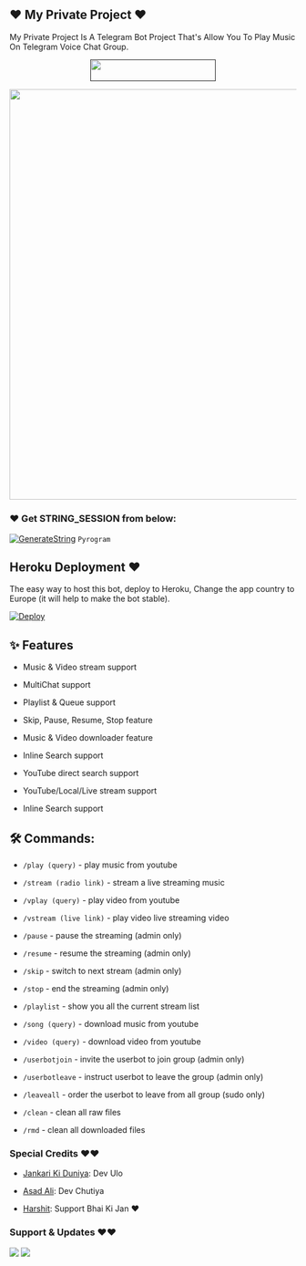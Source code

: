## ❤️ My Private Project ❤️

My Private Project Is A Telegram Bot Project That's Allow You To Play Music On Telegram Voice Chat Group.

<p align="center"><a href=""> <img src="https://img.shields.io/badge/Copy%20Paster%20Ki%20Gand%20Main%20Land-black?style=for-the-badge&logo=heroku" width="220" height="38.45"/></a></p>

<p align="center"><a href="https://t.me/shaitaan_bacchaa"><img src="https://telegra.ph/file/5c302b628a07d836ee098.gif" width="720"></a></p>

### ❤️ Get STRING_SESSION from below:

[![GenerateString](https://img.shields.io/badge/repl.it-generateString-yellowgreen)](https://replit.com/@AssadAli/AsadMusic) ``Pyrogram``

## Heroku Deployment ❤️

The easy way to host this bot, deploy to Heroku, Change the app country to Europe (it will help to make the bot stable).

[![Deploy](https://www.herokucdn.com/deploy/button.svg)](https://heroku.com/deploy?template=https://github.com/Adarshtiwari1305/project)

## ✨ Features

- Music & Video stream support

- MultiChat support

- Playlist & Queue support

- Skip, Pause, Resume, Stop feature

- Music & Video downloader feature

- Inline Search support

- YouTube direct search support

- YouTube/Local/Live stream support

- Inline Search support

## 🛠 Commands:

- `/play (query)` - play music from youtube

- `/stream (radio link)` - stream a live streaming music

- `/vplay (query)` - play video from youtube

- `/vstream (live link)` - play video live streaming video

- `/pause` - pause the streaming (admin only)

- `/resume` - resume the streaming (admin only)

- `/skip` - switch to next stream (admin only)

- `/stop` - end the streaming (admin only)

- `/playlist` - show you all the current stream list

- `/song (query)` - download music from youtube

- `/video (query)` - download video from youtube

- `/userbotjoin` - invite the userbot to join group (admin only)

- `/userbotleave` - instruct userbot to leave the group (admin only)

- `/leaveall` - order the userbot to leave from all group (sudo only)

- `/clean` - clean all raw files

- `/rmd` - clean all downloaded files

### Special Credits ❤️❤️

- [Jankari Ki Duniya](https://github.com/jankarikiduniya): Dev Ulo

- [Asad Ali](https://t.me/Dr_Asad_Ali): Dev Chutiya

- [Harshit](https://t.me/HarshitSharma361): Support Bhai Ki Jan ❤️

### Support & Updates ❤️❤️

<a href="https://t.me/Shayri_Music_Lovers"><img src="https://img.shields.io/badge/Join-Group%20Support-blue.svg?style=for-the-badge&logo=Telegram"></a> <a href="https://t.me/jankarikiduniya"><img src="https://img.shields.io/badge/Join-Updates%20Channel-blue.svg?style=for-the-badge&logo=Telegram"></a>



